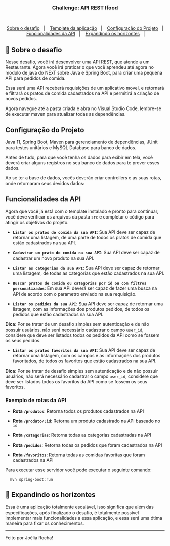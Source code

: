 <h3 align="center">
  Challenge: API REST Ifood
</h3>
<br>

<p align="center">
  <a href="#rocket-sobre-o-desafio">Sobre o desafio</a>&nbsp;&nbsp;&nbsp;|&nbsp;&nbsp;&nbsp;
  <a href="#template-da-aplicação">Template da aplicação</a>&nbsp;&nbsp;&nbsp;|&nbsp;&nbsp;&nbsp;
  <a href="#configuração-do-projeto">Configuração do Projeto</a>&nbsp;&nbsp;&nbsp;|&nbsp;&nbsp;&nbsp;
  <a href="#funcionalidades-da-api">Funcionalidades da API</a>&nbsp;&nbsp;&nbsp;|&nbsp;&nbsp;&nbsp;
  <a href="#rocket-expandindo-os-horizontes">Expandindo os horizontes</a>&nbsp;&nbsp;&nbsp;|&nbsp;&nbsp;&nbsp; 
</p>

## :rocket: Sobre o desafio

Nesse desafio, você irá desenvolver uma API REST, que atende a um Restaurante. Agora você irá praticar o que você aprendeu até agora no modulo de java do NExT sobre Java e Spring Boot, para criar uma pequena API para pedidos de comida.

Essa será uma API receberá requisições de um aplicativo movel, e retornará e filtrará os pratos de comida cadastrados na API e permitirá a criação de novos pedidos.

Agora navegue até a pasta criada e abra no Visual Studio Code, lembre-se de executar maven para atualizar todas as dependências.

## Configuração do Projeto

Java 11, Spring Boot, Maven para gerenciamento de dependências, JUnit para testes unitários e MySQL Database para banco de dados.

Antes de tudo, para que você tenha os dados para exibir em tela, você deverá criar alguns registros no seu banco de dados para te prover esses dados.

Ao se ter a base de dados, vocês deverão criar controllers e as suas rotas, onde retornaram seus devidos dados:

## Funcionalidades da API

Agora que você já está com o template instalado e pronto para continuar, você deve verificar os arquivos da pasta `src` e completar o código para atingir os objetivos do projeto.

- **`Listar os pratos de comida da sua API`**: Sua API deve ser capaz de retornar uma listagem, de uma parte de todos os pratos de comida que estão cadastrados na sua API.

- **`Cadastrar um prato de comida na sua API`**: Sua API deve ser capaz de cadastrar um novo produto na sua API.

- **`Listar as categorias da sua API`**: Sua API deve ser capaz de retornar uma listagem, de todas as categorias que estão cadastrados na sua API.

- **`Buscar pratos de comida ou categorias por id ou com filtros personalizados`**: Em sua API deverá ser capaz de fazer uma busca na API de acordo com o parametro enviado na sua requisição.

- **`Listar os pedidos da sua API`**: Sua API deve ser capaz de retornar uma listagem, com as informações dos produtos pedidos, de todos os pedidos que estão cadastrados na sua API.

**Dica**: Por se tratar de um desafio simples sem autenticação e de não possuir usuários, não será necessário cadastrar o campo `user_id`, considere que deve ser listados todos os pedidos da API como se fossem os seus pedidos.

- **`Listar os pratos favoritos da sua API`**: Sua API deve ser capaz de retornar uma listagem, com os campos e as informações dos produtos favoritados, de todos os favoritos que estão cadastrados na sua API.

**Dica**: Por se tratar de desafio simples sem autenticação e de não possuir usuários, não será necessário cadastrar o campo `user_id`, considere que deve ser listados todos os favoritos da API como se fossem os seus favoritos.

### Exemplo de rotas da API

  - **Rota `/produtos`**: Retorna todos os produtos cadastrados na API

  - **Rota `/produto/:id`**: Retorna um produto cadastrado na API baseado no `id`

  - **Rota `/categorias`**: Retorna todas as categorias cadastradas na API

  - **Rota `/pedidos`**: Retorna todas os pedidos que foram cadastrados na API

  - **Rota `/favoritos`**: Retorna todas as comidas favoritas que foram cadastrados na API

Para executar esse servidor você pode executar o seguinte comando:

```
  mvn spring-boot:run
```

## :rocket: Expandindo os horizontes

Essa é uma aplicação totalmente escalável, isso significa que além das específicações, após finalizado o desafio, é totalmente possível implementar mais funcionalidades a essa aplicação, e essa será uma ótima maneira para fixar os conhecimentos.


---

Feito por Joélia Rocha!
